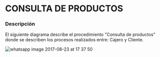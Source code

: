 # CONSULTA DE PRODUCTOS

### Descripción
El siguiente diagrama describe el procedimiento "Consulta de productos" donde se describen los procesos realizados entre: Cajero y Cliente.

![whatsapp image 2017-08-23 at 17 37 50](https://user-images.githubusercontent.com/22714140/29647543-9e5baa2e-8857-11e7-80af-27eed8b02c74.jpeg)
